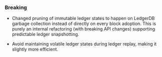 ### Breaking

- Changed pruning of immutable ledger states to happen on LedgerDB garbage
  collection instead of directly on every block adoption. This is purely an
  internal refactoring (with breaking API changes) supporting predictable ledger
  snapshotting.

- Avoid maintaining volatile ledger states during ledger replay, making it
  slightly more efficient.
